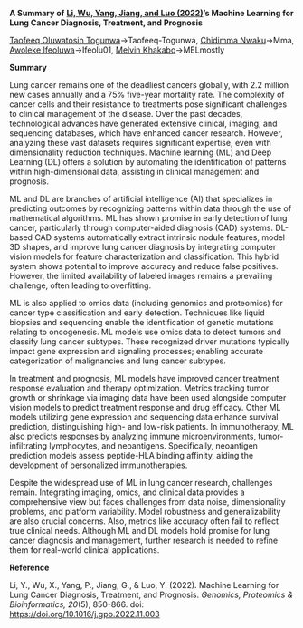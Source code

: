 **A Summary of** [**Li, Wu, Yang, Jiang, and Luo (2022)**](file:///C:/Users/TOGUNWA%20T.O/Desktop/A%20Summary%20of%20Li.docx#_ENREF_1 "Li, 2022 #319")**’s Machine Learning for Lung Cancer Diagnosis, Treatment, and Prognosis**

[Taofeeq Oluwatosin Togunwa](https://github.com/Taofeeq-T)->Taofeeq-Togunwa, [Chidimma Nwaku](https://github.com/Chidicode)->Mma, [Awoleke Ifeoluwa](https://github.com/ChaChaoyel)->Ifeolu01, [Melvin Khakabo](https://github.com/MelvinKhakabo)->MELmostly

**Summary**

Lung cancer remains one of the deadliest cancers globally, with 2.2 million new cases annually and a 75% five-year mortality rate. The complexity of cancer cells and their resistance to treatments pose significant challenges to clinical management of the disease. Over the past decades, technological advances have generated extensive clinical, imaging, and sequencing databases, which have enhanced cancer research. However, analyzing these vast datasets requires significant expertise, even with dimensionality reduction techniques. Machine learning (ML) and Deep Learning (DL) offers a solution by automating the identification of patterns within high-dimensional data, assisting in clinical management and prognosis.

ML and DL are branches of artificial intelligence (AI) that specializes in predicting outcomes by recognizing patterns within data through the use of mathematical algorithms. ML has shown promise in early detection of lung cancer, particularly through computer-aided diagnosis (CAD) systems. DL-based CAD systems automatically extract intrinsic nodule features, model 3D shapes, and improve lung cancer diagnosis by integrating computer vision models for feature characterization and classification. This hybrid system shows potential to improve accuracy and reduce false positives. However, the limited availability of labeled images remains a prevailing challenge, often leading to overfitting.

ML is also applied to omics data (including genomics and proteomics) for cancer type classification and early detection. Techniques like liquid biopsies and sequencing enable the identification of genetic mutations relating to oncogenesis. ML models use omics data to detect tumors and classify lung cancer subtypes. These recognized driver mutations typically impact gene expression and signaling processes; enabling accurate categorization of malignancies and lung cancer subtypes.

In treatment and prognosis, ML models have improved cancer treatment response evaluation and therapy optimization. Metrics tracking tumor growth or shrinkage via imaging data have been used alongside computer vision models to predict treatment response and drug efficacy. Other ML models utilizing gene expression and sequencing data enhance survival prediction, distinguishing high- and low-risk patients. In immunotherapy, ML also predicts responses by analyzing immune microenvironments, tumor-infiltrating lymphocytes, and neoantigens. Specifically, neoantigen prediction models assess peptide-HLA binding affinity, aiding the development of personalized immunotherapies.

Despite the widespread use of ML in lung cancer research, challenges remain. Integrating imaging, omics, and clinical data provides a comprehensive view but faces challenges from data noise, dimensionality problems, and platform variability. Model robustness and generalizability are also crucial concerns. Also, metrics like accuracy often fail to reflect true clinical needs. Although ML and DL models hold promise for lung cancer diagnosis and management, further research is needed to refine them for real-world clinical applications.

**Reference**

Li, Y., Wu, X., Yang, P., Jiang, G., & Luo, Y. (2022). Machine Learning for Lung Cancer Diagnosis, Treatment, and Prognosis. *Genomics, Proteomics & Bioinformatics, 20*(5), 850-866. doi: https://doi.org/10.1016/j.gpb.2022.11.003
